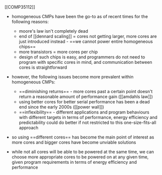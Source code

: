 [[COMP35112]]

- homogeneous CMPs have been the go-to as of recent times for the following reasons:
	- moore's law isn't completely dead
	- end of [[dennard scaling]] = cores not getting larger, more cores are just introduced instead - ==we cannot power entire homogeneous chips==
	- more transistors = more cores per chip
	- design of such chips is easy, and programmers do not need to program with specific cores in mind, and communication between cores is straightforward

- however, the following issues become more prevalent within homogeneous CMPs:
	- ==diminishing returns== - more cores past a certain point doesn't return a reasonable amount of performance gain ([[amdahls law]])
	- using better cores for better serial performance has been a dead end since the early 2000s ([[power wall]])
	- ==inflexibility== - different applications and program behaviours with different targets in terms of performance, energy efficiency and predictability could do better if not restricted to this one-size-fits-all approach

- so using ==different cores== has become the main point of interest as more cores and bigger cores have become unviable solutions
- while not all cores will be able to be powered at the same time, we can choose more appropriate cores to be powered on at any given time, given program requirements in terms of energy efficiency and performance